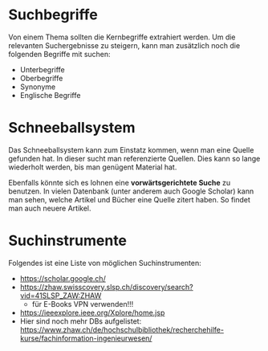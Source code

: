 # Suchbegriffe
Von einem Thema sollten die Kernbegriffe extrahiert werden. 
Um die relevanten Suchergebnisse zu steigern, kann man zusätzlich noch die folgenden Begriffe mit suchen:
- Unterbegriffe
- Oberbegriffe
- Synonyme
- Englische Begriffe

# Schneeballsystem
Das Schneeballsystem kann zum Einstatz kommen, wenn man eine Quelle gefunden hat. 
In dieser sucht man referenzierte Quellen. Dies kann so lange wiederholt werden, bis man genügent Material hat.

Ebenfalls könnte sich es lohnen eine **vorwärtsgerichtete Suche** zu benutzen. In vielen Datenbank (unter anderem auch Google Scholar) kann man sehen, welche Artikel und Bücher eine Quelle zitert haben. So findet man auch neuere Artikel.

# Suchinstrumente
Folgendes ist eine Liste von möglichen Suchinstrumenten:
- https://scholar.google.ch/ 
- https://zhaw.swisscovery.slsp.ch/discovery/search?vid=41SLSP_ZAW:ZHAW 
  - für E-Books VPN verwenden!!!
- https://ieeexplore.ieee.org/Xplore/home.jsp 
- Hier sind noch mehr DBs aufgelistet:  https://www.zhaw.ch/de/hochschulbibliothek/recherchehilfe-kurse/fachinformation-ingenieurwesen/ 